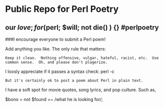 Public Repo for Perl Poetry
===========

our $love; for ($perl; $will; not die() ) {} #perlpoetry
---------------------------


###I encourage everyone to submit a Perl poem!  

Add anything you like.  The only rule that matters: 
````
Keep it clean.  Nothing offensive, vulgar, hateful, racist, etc.  Use common sense.  Oh, and please don't plagerize.
````

I loosly appreciate if it passes a syntax check:  perl -c

````
But it's certainly ok to post a poem about Perl in plain text.
````

I have a soft spot for movie quotes, song lyrics, and pop culture.  Such as,

$bono = not $found =~ /what he is looking for/;  
